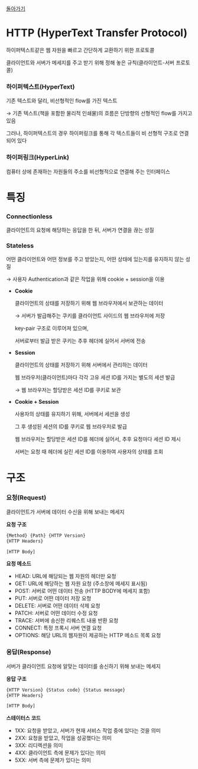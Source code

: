 [돌아가기](./README.md)
# HTTP (HyperText Transfer Protocol)

하이퍼텍스트같은 웹 자원을 빠르고 간단하게 교환하기 위한 프로토콜

클라이언트와 서버가 메세지를 주고 받기 위해 정해 놓은 규칙(클라이언트-서버 프로토콜)

### 하이퍼텍스트(HyperText)

기존 텍스트와 달리, 비선형적인 flow를 가진 텍스트

→ 기존 텍스트(책을 포함한 물리적 인쇄물)의 흐름은 단방향의 선형적인 flow를 가지고 있음

그러나, 하이퍼텍스트의 경우 하이퍼링크를 통해 각 텍스트들이 비 선형적 구조로 연결되어 있다

### 하이퍼링크(HyperLink)

컴퓨터 상에 존재하는 자원들의 주소를 비선형적으로 연결해 주는 인터페이스

# 특징

### Connectionless

클라이언트의 요청에 해당하는 응답을 한 뒤, 서버가 연결을 끊는 성질

### Stateless

어떤 클라이언트와 어떤 정보를 주고 받았는지, 어떤 상태에 있는지를 유지하지 않는 성질

→ 사용자 Authentication과 같은 작업을 위해 cookie + session을 이용

- **Cookie**

    클라이언트의 상태를 저장하기 위해 웹 브라우저에서 보관하는 데이터

    → 서버가 발급해주는 쿠키를 클라이언트 사이드의 웹 브라우저에 저장

    key-pair 구조로 이루어져 있으며, 

    서버로부터 발급 받은 쿠키는 추후 헤더에 실어서 서버에 전송

- **Session**

    클라이언트의 상태를 저장하기 위해 서버에서 관리하는 데이터

    웹 브라우저(클라이언트)마다 각각 고유 세션 ID를 가지는 별도의 세션 발급

    → 웹 브라우저는 할당받은 세션 ID를 쿠키로 보관

- **Cookie + Session**

    사용자의 상태를 유지하기 위해, 서버에서 세션을 생성

    그 후 생성된 세션의 ID를 쿠키로 웹 브라우저로 발급

    웹 브라우저는 할당받은 세션 ID를 헤더에 실어서, 추후 요청마다 세션 ID 제시

    서버는 요청 때 헤더에 실린 세션 ID를 이용하여 사용자의 상태를 조회

# 구조

### 요청(Request)

클라이언트가 서버에 데이터 수신을 위해 보내는 메세지

**요청 구조**

```jsx
{Method} {Path} {HTTP Version}
{HTTP Headers}

[HTTP Body]
```

**요청 메소드**

- HEAD: URL에 해당되는 웹 자원의 헤더만 요청
- GET: URL에 해당하는 웹 자원 요청 (주소창에 메세지 표시됨)
- POST: 서버로 어떤 데이터 전송 (HTTP BODY에 메세지 포함)
- PUT: 서버로 어떤 데이터 저장 요청
- DELETE: 서버로 어떤 데이터 삭제 요청
- PATCH: 서버로 어떤 데이터 수정 요청
- TRACE: 서버에 송신한 리퀘스트 내용 반환 요청
- CONNECT: 특정 프록시 서버 연결 요청
- OPTIONS: 해당 URL의 웹자원이 제공하는 HTTP 메소드 목록 요청

### 응답(Response)

서버가 클라이언트 요청에 알맞는 데이터를 송신하기 위해 보내는 메세지

**응답 구조**

```jsx
{HTTP Version} {Status code} {Status message}
{HTTP Headers}

[HTTP Body]
```

**스테이터스 코드**

- 1XX: 요청을 받았고, 서버가 현재 서비스 작업 중에 있다는 것을 의미
- 2XX: 요청을 받았고, 작업을 성공했다는 의미
- 3XX: 리디렉션을 의미
- 4XX: 클라이언트 측에 문제가 있다는 의미
- 5XX: 서버 측에 문제가 있다는 의미
